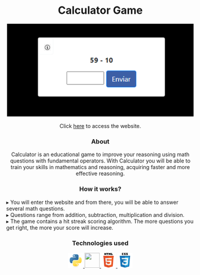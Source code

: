 <h1 align="center">
  Calculator Game
</h1>

<p align="center">
  <a href="https://web-production-f1514.up.railway.app/" target="_blank">
    <img src="images_readme/jogo.png" width="500">
  </a>
</p>

<p align="center">
  Click <a href="https://web-production-f1514.up.railway.app/" target="_blank">here</a> to access the website.
</p>

<h3 align="center">
  About
</h3>
<p align="center">
  Calculator is an educational game to improve your reasoning using math questions with fundamental operators. With Calculator you will be able to train
  your skills in mathematics and reasoning, acquiring faster and more effective reasoning.
</p>

<h3 align="center">
  How it works?
</h3>
<p>
  ▸ You will enter the website and from there, you will be able to answer several math questions.<br>
  ▸ Questions range from addition, subtraction, multiplication and division.<br>
  ▸ The game contains a hit streak scoring algorithm. The more questions you get right, the more your score will increase.
</p>

<h3 align="center">
  Technologies used
</h3>
<p align="center">
  <a href='https://www.python.org/' target='_blank'>
    <img src='https://raw.githubusercontent.com/devicons/devicon/master/icons/python/python-original.svg' width='40' height='40'>
  </a>
  <a href='https://www.djangoproject.com/' target='_blank'>
    <img src='https://camo.githubusercontent.com/537f66454b766b0d56da91225206ebf6d28ecff24d84668d52cf9430e02460fd/68747470733a2f2f63646e2e776f726c64766563746f726c6f676f2e636f6d2f6c6f676f732f646a616e676f2e737667' width='40' height='40'>
  </a>
  <a href='https://developer.mozilla.org/pt-BR/docs/Web/HTML' target='_blank'>
    <img src='https://raw.githubusercontent.com/devicons/devicon/master/icons/html5/html5-original-wordmark.svg' width='40' height='40'>
  </a>
  <a href='https://developer.mozilla.org/pt-BR/docs/Web/CSS' target='_blank'>
    <img src='https://raw.githubusercontent.com/devicons/devicon/master/icons/css3/css3-original-wordmark.svg' width='40' height='40'>
  </a>
</p>
